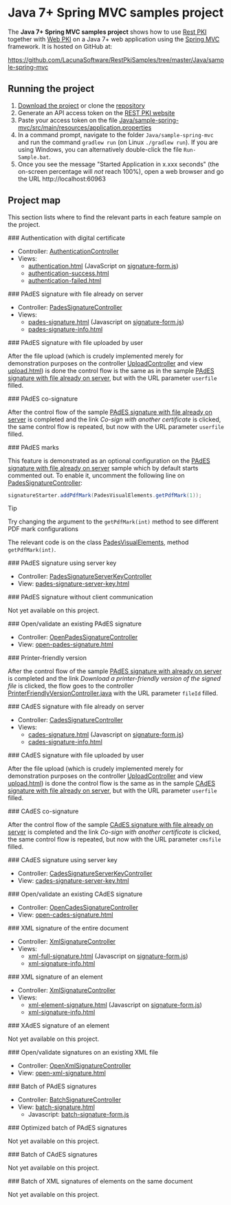 ﻿# Java 7+ Spring MVC samples project

The **Java 7+ Spring MVC samples project** shows how to use [Rest PKI](../index.md) together with [Web PKI](../../web-pki/index.md)
on a Java 7+ web application using the [Spring MVC](http://spring.io/) framework. It is hosted on GitHub at:

https://github.com/LacunaSoftware/RestPkiSamples/tree/master/Java/sample-spring-mvc

## Running the project

1. [Download the project](https://github.com/LacunaSoftware/RestPkiSamples/archive/master.zip) or clone the [repository](https://github.com/LacunaSoftware/RestPkiSamples.git)
1. Generate an API access token on the [REST PKI website](https://pki.rest/)
1. Paste your access token on the file [Java/sample-spring-mvc/src/main/resources/application.properties](https://github.com/LacunaSoftware/RestPkiSamples/blob/master/Java/sample-spring-mvc/src/main/resources/application.properties#L27-L30)
1. In a command prompt, navigate to the folder `Java/sample-spring-mvc` and run the command
   `gradlew run` (on Linux `./gradlew run`). If you are using Windows, you can alternatively
   double-click the file `Run-Sample.bat`.
1. Once you see the message "Started Application in x.xxx seconds" (the on-screen percentage
   will *not* reach 100%), open a web browser and go the URL http://localhost:60963

## Project map

This section lists where to find the relevant parts in each feature sample on the project.

<a name="auth" />
### Authentication with digital certificate

* Controller: [AuthenticationController](https://github.com/LacunaSoftware/RestPkiSamples/blob/master/Java/sample-spring-mvc/src/main/java/sample/controller/AuthenticationController.java)
* Views:
  * [authentication.html](https://github.com/LacunaSoftware/RestPkiSamples/blob/master/Java/sample-spring-mvc/src/main/resources/templates/authentication.html)
    (JavaScript on [signature-form.js](https://github.com/LacunaSoftware/RestPkiSamples/blob/master/Java/sample-spring-mvc/src/main/resources/static/js/signature-form.js))
  * [authentication-success.html](https://github.com/LacunaSoftware/RestPkiSamples/blob/master/Java/sample-spring-mvc/src/main/resources/templates/authentication-success.html)
  * [authentication-failed.html](https://github.com/LacunaSoftware/RestPkiSamples/blob/master/Java/sample-spring-mvc/src/main/resources/templates/authentication-failed.html)

<a name="pades" />
### PAdES signature with file already on server

* Controller: [PadesSignatureController](https://github.com/LacunaSoftware/RestPkiSamples/blob/master/Java/sample-spring-mvc/src/main/java/sample/controller/PadesSignatureController.java)
* Views:
  * [pades-signature.html](https://github.com/LacunaSoftware/RestPkiSamples/blob/master/Java/sample-spring-mvc/src/main/resources/templates/pades-signature.html)
    (Javascript on [signature-form.js](https://github.com/LacunaSoftware/RestPkiSamples/blob/master/Java/sample-spring-mvc/src/main/resources/static/js/signature-form.js))
  * [pades-signature-info.html](https://github.com/LacunaSoftware/RestPkiSamples/blob/master/Java/sample-spring-mvc/src/main/resources/templates/pades-signature-info.html)

<a name="pades-upload" />
### PAdES signature with file uploaded by user

After the file upload (which is crudely implemented merely for demonstration purposes on the controller
[UploadController](https://github.com/LacunaSoftware/RestPkiSamples/blob/master/Java/sample-spring-mvc/src/main/java/sample/controller/UploadController.java)
and view
[upload.html](https://github.com/LacunaSoftware/RestPkiSamples/blob/master/Java/sample-spring-mvc/src/main/resources/templates/upload.html))
is done the control flow is the same as in the sample [PAdES signature with file already on server](#pades), but with the URL parameter `userfile` filled.

<a name="pades-cosign" />
### PAdES co-signature

After the control flow of the sample [PAdES signature with file already on server](#pades) is completed and the link *Co-sign with another certificate* is clicked, the
same control flow is repeated, but now with the URL parameter `userfile` filled.

<a name="pdf-marks" />
### PAdES marks

This feature is demonstrated as an optional configuration on the [PAdES signature with file already on server](#pades)
sample which by default starts commented out. To enable it, uncomment the following line on
[PadesSignatureController](https://github.com/LacunaSoftware/RestPkiSamples/blob/master/Java/sample-spring-mvc/src/main/java/sample/controller/PadesSignatureController.java):

```java
signatureStarter.addPdfMark(PadesVisualElements.getPdfMark(1));
```

> [!TIP]
> Try changing the argument to the `getPdfMark(int)` method to see different PDF mark configurations

The relevant code is on the class [PadesVisualElements](https://github.com/LacunaSoftware/RestPkiSamples/blob/master/Java/sample-spring-mvc/src/main/java/sample/controller/util/PadesVisualElements.java), method `getPdfMark(int)`.

<a name="pades-server" />
### PAdES signature using server key

* Controller: [PadesSignatureServerKeyController](https://github.com/LacunaSoftware/RestPkiSamples/blob/master/Java/sample-spring-mvc/src/main/java/sample/controller/PadesSignatureServerKeyController.java)
* View: [pades-signature-server-key.html](https://github.com/LacunaSoftware/RestPkiSamples/blob/master/Java/sample-spring-mvc/src/main/resources/templates/pades-signature-server-key.html)

<a name="pades-wo-client" />
### PAdES signature without client communication

Not yet available on this project.

<a name="open-pades" />
### Open/validate an existing PAdES signature

* Controller: [OpenPadesSignatureController](https://github.com/LacunaSoftware/RestPkiSamples/blob/master/Java/sample-spring-mvc/src/main/java/sample/controller/OpenPadesSignatureController.java)
* View: [open-pades-signature.html](https://github.com/LacunaSoftware/RestPkiSamples/blob/master/Java/sample-spring-mvc/src/main/resources/templates/open-pades-signature.html)

<a name="print" />
### Printer-friendly version

After the control flow of the sample [PAdES signature with already on server](#pades) is completed and the link *Download a 
printer-friendly version of the signed file* is clicked, the flow goes to the controller [PrinterFriendlyVersionController.java](https://github.com/LacunaSoftware/RestPkiSamples/blob/master/Java/sample-spring-mvc/src/main/java/sample/controller/PrinterFriendlyVersionController.java) with the URL parameter `fileId` filled.

<a name="cades" />
### CAdES signature with file already on server

* Controller: [CadesSignatureController](https://github.com/LacunaSoftware/RestPkiSamples/blob/master/Java/sample-spring-mvc/src/main/java/sample/controller/CadesSignatureController.java)
* Views:
  * [cades-signature.html](https://github.com/LacunaSoftware/RestPkiSamples/blob/master/Java/sample-spring-mvc/src/main/resources/templates/cades-signature.html)
  (Javascript on [signature-form.js](https://github.com/LacunaSoftware/RestPkiSamples/blob/master/Java/sample-spring-mvc/src/main/resources/static/js/signature-form.js))
  * [cades-signature-info.html](https://github.com/LacunaSoftware/RestPkiSamples/blob/master/Java/sample-spring-mvc/src/main/resources/templates/cades-signature-info.html)

<a name="cades-upload" />
### CAdES signature with file uploaded by user

After the file upload (which is crudely implemented merely for demonstration purposes on the controller
[UploadController](https://github.com/LacunaSoftware/RestPkiSamples/blob/master/Java/sample-spring-mvc/src/main/java/sample/controller/UploadController.java)
and view
[upload.html](https://github.com/LacunaSoftware/RestPkiSamples/blob/master/Java/sample-spring-mvc/src/main/resources/templates/upload.html))
is done the control flow is the same as in the sample [CAdES signature with file already on server](#cades), but with the URL parameter `userfile` filled.

<a name="cades-cosign" />
### CAdES co-signature

After the control flow of the sample [CAdES signature with file already on server](#cades) is completed and the link *Co-sign with another certificate* is clicked, the
same control flow is repeated, but now with the URL parameter `cmsfile` filled.

<a name="cades-server" />
### CAdES signature using server key

* Controller: [CadesSignatureServerKeyController](https://github.com/LacunaSoftware/RestPkiSamples/blob/master/Java/sample-spring-mvc/src/main/java/sample/controller/CadesSignatureServerKeyController.java)
* View: [cades-signature-server-key.html](https://github.com/LacunaSoftware/RestPkiSamples/blob/master/Java/sample-spring-mvc/src/main/resources/templates/cades-signature-server-key.html)

<a name="open-cades" />
### Open/validate an existing CAdES signature

* Controller: [OpenCadesSignatureController](https://github.com/LacunaSoftware/RestPkiSamples/blob/master/Java/sample-spring-mvc/src/main/java/sample/controller/OpenCadesSignatureController.java)
* View: [open-cades-signature.html](https://github.com/LacunaSoftware/RestPkiSamples/blob/master/Java/sample-spring-mvc/src/main/resources/templates/open-cades-signature.html)

<a name="xml-full" />
### XML signature of the entire document

* Controller: [XmlSignatureController](https://github.com/LacunaSoftware/RestPkiSamples/blob/master/Java/sample-spring-mvc/src/main/java/sample/controller/XmlSignatureController.java)
* Views:
  * [xml-full-signature.html](https://github.com/LacunaSoftware/RestPkiSamples/blob/master/Java/sample-spring-mvc/src/main/resources/templates/xml-full-signature.html)
  (Javascript on [signature-form.js](https://github.com/LacunaSoftware/RestPkiSamples/blob/master/Java/sample-spring-mvc/src/main/resources/static/js/signature-form.js))
  * [xml-signature-info.html](https://github.com/LacunaSoftware/RestPkiSamples/blob/master/Java/sample-spring-mvc/src/main/resources/templates/xml-signature-info.html)

<a name="xml-element" />
### XML signature of an element

* Controller: [XmlSignatureController](https://github.com/LacunaSoftware/RestPkiSamples/blob/master/Java/sample-spring-mvc/src/main/java/sample/controller/XmlSignatureController.java)
* Views:
  * [xml-element-signature.html](https://github.com/LacunaSoftware/RestPkiSamples/blob/master/Java/sample-spring-mvc/src/main/resources/templates/xml-element-signature.html)
  (Javascript on [signature-form.js](https://github.com/LacunaSoftware/RestPkiSamples/blob/master/Java/sample-spring-mvc/src/main/resources/static/js/signature-form.js))
  * [xml-signature-info.html](https://github.com/LacunaSoftware/RestPkiSamples/blob/master/Java/sample-spring-mvc/src/main/resources/templates/xml-signature-info.html)

<a name="xades-element" />
### XAdES signature of an element

Not yet available on this project.

<a name="open-xml" />
### Open/validate signatures on an existing XML file

* Controller: [OpenXmlSignatureController](https://github.com/LacunaSoftware/RestPkiSamples/blob/master/Java/sample-spring-mvc/src/main/java/sample/controller/OpenXmlSignatureController.java)
* View: [open-xml-signature.html](https://github.com/LacunaSoftware/RestPkiSamples/blob/master/Java/sample-spring-mvc/src/main/resources/templates/open-xml-signature.html)

<a name="batch" />
### Batch of PAdES signatures

* Controller: [BatchSignatureController](https://github.com/LacunaSoftware/RestPkiSamples/blob/master/Java/sample-spring-mvc/src/main/java/sample/controller/BatchSignatureController.java)
* View: [batch-signature.html](https://github.com/LacunaSoftware/RestPkiSamples/blob/master/Java/sample-spring-mvc/src/main/resources/templates/batch-signature.html)
  * Javascript: [batch-signature-form.js](https://github.com/LacunaSoftware/RestPkiSamples/blob/master/Java/sample-spring-mvc/src/main/resources/static/js/batch-signature-form.js)

<a name="batch-optimized" />
### Optimized batch of PAdES signatures

Not yet available on this project.

<a name="batch-cades" />
### Batch of CAdES signatures

Not yet available on this project.

<a name="batch-xml-element" />
### Batch of XML signatures of elements on the same document

Not yet available on this project.
